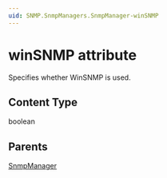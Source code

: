 ```yaml
---
uid: SNMP.SnmpManagers.SnmpManager-winSNMP
---
```


# winSNMP attribute

Specifies whether WinSNMP is used.

## Content Type

boolean

## Parents

[SnmpManager](xref:SNMP.SnmpManagers.SnmpManager)
